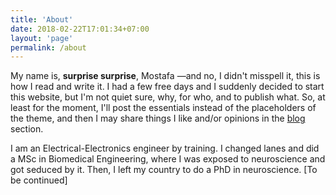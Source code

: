 ```yaml
---
title: 'About'
date: 2018-02-22T17:01:34+07:00
layout: 'page'
permalink: /about
---
```


My name is, __surprise surprise__, Mostafa —and no, I didn't misspell it, this is how I read and write it.
I had a few free days and I suddenly decided to start this website, but I'm not quiet sure, why, for who, and to publish what.
So, at least for the moment, I'll post the essentials instead of the placeholders of the theme, and then I may share things I like and/or opinions in the [blog](http://thisismostafa.site/blog) section.

I am an Electrical-Electronics engineer by training.
I changed lanes and did a MSc in Biomedical Engineering, where I was exposed to neuroscience and got seduced by it.
Then, I left my country to do a PhD in neuroscience.
[To be continued]